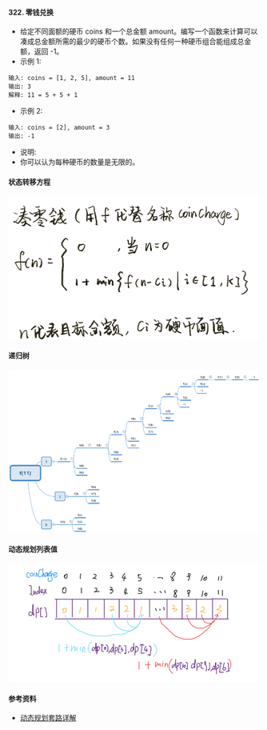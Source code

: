 #### 322. 零钱兑换
- 给定不同面额的硬币 coins 和一个总金额 amount。编写一个函数来计算可以凑成总金额所需的最少的硬币个数。如果没有任何一种硬币组合能组成总金额，返回 -1。
- 示例 1:
```
输入: coins = [1, 2, 5], amount = 11
输出: 3 
解释: 11 = 5 + 5 + 1
```

- 示例 2:
```
输入: coins = [2], amount = 3
输出: -1
```
- 说明:
- 你可以认为每种硬币的数量是无限的。

#### 状态转移方程
![avatar](images/../../images/322_1.png)

#### 递归树
![avatar](images/../../images/322_2.png)

#### 动态规划列表值
![avatar](images/../../images/322_3.png)

#### 参考资料
- [动态规划套路详解](https://leetcode-cn.com/problems/coin-change/solution/dong-tai-gui-hua-tao-lu-xiang-jie-by-wei-lai-bu-ke/)